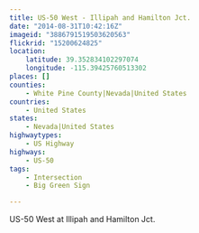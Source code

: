 ```yaml
---
title: US-50 West - Illipah and Hamilton Jct.
date: "2014-08-31T10:42:16Z"
imageid: "3886791519503620563"
flickrid: "15200624825"
location:
    latitude: 39.352834102297074
    longitude: -115.39425760513302
places: []
counties:
    - White Pine County|Nevada|United States
countries:
    - United States
states:
    - Nevada|United States
highwaytypes:
    - US Highway
highways:
    - US-50
tags:
    - Intersection
    - Big Green Sign

---
```

US-50 West at Illipah and Hamilton Jct.